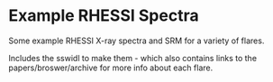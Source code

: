 # Example RHESSI Spectra
Some example RHESSI X-ray spectra and SRM for a variety of flares. 

Includes the sswidl to make them - which also contains links to the papers/broswer/archive for more info about each flare.
